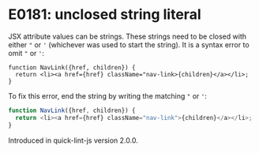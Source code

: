 # E0181: unclosed string literal

JSX attribute values can be strings. These strings need to be closed with either
`"` or `'` (whichever was used to start the string). It is a syntax error to
omit `"` or `'`:

```javascript-ignoring-extra-errors
function NavLink({href, children}) {
  return <li><a href={href} className="nav-link>{children}</a></li>;
}
```

To fix this error, end the string by writing the matching `"` or `'`:

```javascript
function NavLink({href, children}) {
  return <li><a href={href} className="nav-link">{children}</a></li>;
}
```

Introduced in quick-lint-js version 2.0.0.
